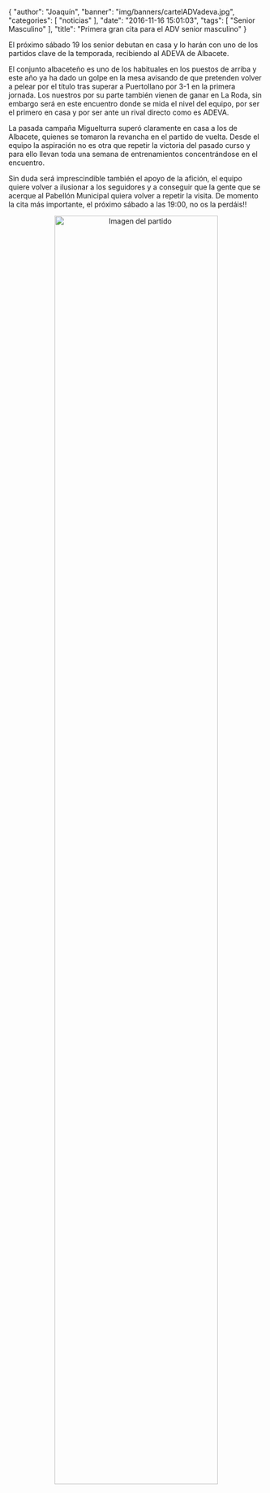 {
  "author": "Joaquín", 
  "banner": "img/banners/cartelADVadeva.jpg", 
  "categories": [
    "noticias"
  ], 
  "date": "2016-11-16 15:01:03", 
  "tags": [
    "Senior Masculino"
  ], 
  "title": "Primera gran cita para el ADV senior masculino"
}

El próximo sábado 19 los senior debutan en casa y lo harán con uno de los partidos clave de la temporada, recibiendo al ADEVA de Albacete.

El conjunto albaceteño es uno de los habituales en los puestos de arriba y este año ya ha dado un golpe en la mesa avisando de que pretenden volver a pelear por el título tras superar a Puertollano por 3-1 en la primera jornada. Los nuestros por su parte también vienen de ganar en La Roda, sin embargo será en este encuentro donde se mida el nivel del equipo, por ser el primero en casa y por ser ante un rival directo como es ADEVA.

La pasada campaña Miguelturra superó claramente en casa a los de Albacete, quienes se tomaron la revancha en el partido de vuelta. Desde el equipo la aspiración no es otra que repetir la victoria del pasado curso y para ello llevan toda una semana de entrenamientos concentrándose en el encuentro.

Sin duda será imprescindible también el apoyo de la afición, el equipo quiere volver a ilusionar a los seguidores y a conseguir que la gente que se acerque al Pabellón Municipal quiera volver a repetir la visita. De momento la cita más importante, el próximo sábado a las 19:00, no os la perdáis!!

<center>
<a target="_new" href="http://www.advmiguelturra.org/img/banners/cartelADVadeva.jpg"> 
<img alt="Imagen del partido" width="80%" align="center" src="http://www.advmiguelturra.org/img/banners/cartelADVadeva.jpg"/> </a> </center>


